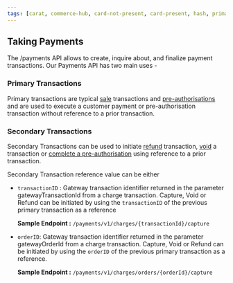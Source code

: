 ```yaml
---
tags: [carat, commerce-hub, card-not-present, card-present, hash, primary-transactions, secondary-transactions]
---
```


## Taking Payments

The /payments API allows to create, inquire about, and finalize payment transactions. Our Payments API has two main uses - 

### Primary Transactions

Primary transactions are typical [sale](../Transactions/Charges.md) transactions and [pre-authorisations](../Transactions/Charges.md) and are used to execute a customer payment or pre-authorisation transaction without reference to a prior transaction.

### Secondary Transactions

Secondary Transactions can be used to initiate [refund](../Transactions/Refund.md) transaction, [void](../Transactions/Cancel.md) a transaction or [complete a pre-authorisation](../Transactions/Capture.md) using reference to a prior transaction.

Secondary Transaction reference value can be either

- `transactionID` : Gateway transaction identifier returned in the parameter gatewayTransactionId from a charge transaction. Capture, Void or Refund can be initiated by using the `transactionID` of the previous primary transaction as a reference

  **Sample Endpoint :** `/payments/v1/charges/{transactionId}/capture`
  </br>

- `orderID`: Gateway transaction identifier returned in the parameter gatewayOrderId from a charge transaction. Capture, Void or Refund can be initiated by using the `orderID` of the previous primary transaction as a reference.

  **Sample Endpoint :** `/payments/v1/charges/orders/{orderId}/capture`



<!--


https://docs.fiserv.com/docs/payments/docs/2.%20Payment%20APIs/2.1.%20Taking%20Payments/ii.%20Taking%20Customer%20Payments/1.%20The-Payments-API.md
+
https://docs.fiserv.com/docs/payments/docs/2.%20Payment%20APIs/2.1.%20Taking%20Payments/viii.Using%20orderId/Using-orderId.md


>